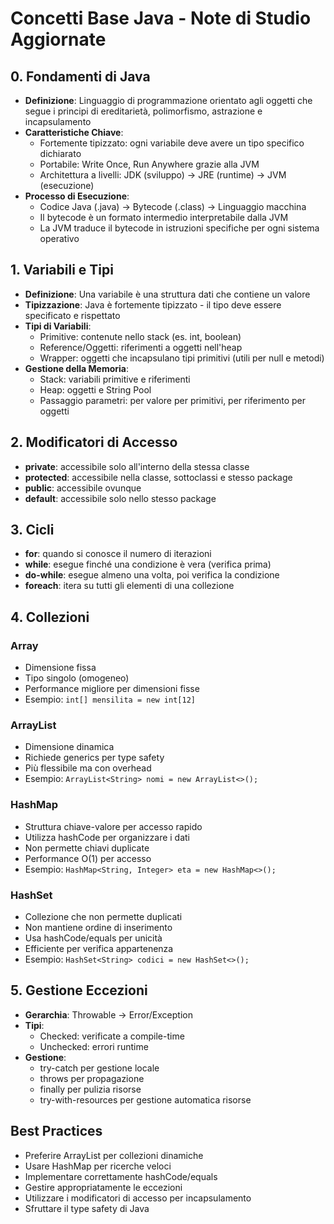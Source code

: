 # Concetti Base Java - Note di Studio Aggiornate

## 0. Fondamenti di Java
- **Definizione**: Linguaggio di programmazione orientato agli oggetti che segue i principi di ereditarietà, polimorfismo, astrazione e incapsulamento
- **Caratteristiche Chiave**:
  - Fortemente tipizzato: ogni variabile deve avere un tipo specifico dichiarato
  - Portabile: Write Once, Run Anywhere grazie alla JVM
  - Architettura a livelli: JDK (sviluppo) → JRE (runtime) → JVM (esecuzione)
- **Processo di Esecuzione**:
  - Codice Java (.java) → Bytecode (.class) → Linguaggio macchina
  - Il bytecode è un formato intermedio interpretabile dalla JVM
  - La JVM traduce il bytecode in istruzioni specifiche per ogni sistema operativo

## 1. Variabili e Tipi
- **Definizione**: Una variabile è una struttura dati che contiene un valore
- **Tipizzazione**: Java è fortemente tipizzato - il tipo deve essere specificato e rispettato
- **Tipi di Variabili**:
  - Primitive: contenute nello stack (es. int, boolean)
  - Reference/Oggetti: riferimenti a oggetti nell'heap
  - Wrapper: oggetti che incapsulano tipi primitivi (utili per null e metodi)
- **Gestione della Memoria**:
  - Stack: variabili primitive e riferimenti
  - Heap: oggetti e String Pool
  - Passaggio parametri: per valore per primitivi, per riferimento per oggetti

## 2. Modificatori di Accesso
- **private**: accessibile solo all'interno della stessa classe
- **protected**: accessibile nella classe, sottoclassi e stesso package
- **public**: accessibile ovunque
- **default**: accessibile solo nello stesso package

## 3. Cicli
- **for**: quando si conosce il numero di iterazioni
- **while**: esegue finché una condizione è vera (verifica prima)
- **do-while**: esegue almeno una volta, poi verifica la condizione
- **foreach**: itera su tutti gli elementi di una collezione

## 4. Collezioni
### Array
- Dimensione fissa
- Tipo singolo (omogeneo)
- Performance migliore per dimensioni fisse
- Esempio: `int[] mensilita = new int[12]`

### ArrayList
- Dimensione dinamica
- Richiede generics per type safety
- Più flessibile ma con overhead
- Esempio: `ArrayList<String> nomi = new ArrayList<>();`

### HashMap
- Struttura chiave-valore per accesso rapido
- Utilizza hashCode per organizzare i dati
- Non permette chiavi duplicate
- Performance O(1) per accesso
- Esempio: `HashMap<String, Integer> eta = new HashMap<>();`

### HashSet
- Collezione che non permette duplicati
- Non mantiene ordine di inserimento
- Usa hashCode/equals per unicità
- Efficiente per verifica appartenenza
- Esempio: `HashSet<String> codici = new HashSet<>();`

## 5. Gestione Eccezioni
- **Gerarchia**: Throwable → Error/Exception
- **Tipi**:
  - Checked: verificate a compile-time
  - Unchecked: errori runtime
- **Gestione**:
  - try-catch per gestione locale
  - throws per propagazione
  - finally per pulizia risorse
  - try-with-resources per gestione automatica risorse

## Best Practices
- Preferire ArrayList per collezioni dinamiche
- Usare HashMap per ricerche veloci
- Implementare correttamente hashCode/equals
- Gestire appropriatamente le eccezioni
- Utilizzare i modificatori di accesso per incapsulamento
- Sfruttare il type safety di Java